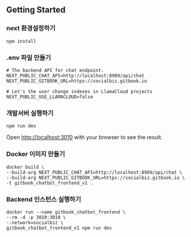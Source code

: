 ## Getting Started

### next 환경설정하기

```
npm install
```

### .env 파일 만들기
```
# The backend API for chat endpoint.
NEXT_PUBLIC_CHAT_API=http://localhost:8989/api/chat
NEXT_PUBLIC_GITBOOK_URL=https://socialbiz.gitbook.io

# Let's the user change indexes in LlamaCloud projects
NEXT_PUBLIC_USE_LLAMACLOUD=false
```

### 개발서버 실행하기
```
npm run dev
```

Open [http://localhost:3010](http://localhost:3010) with your browser to see the result.



### Docker 이미지 만들기
```
docker build \
--build-arg NEXT_PUBLIC_CHAT_API=http://localhost:8989/api/chat \
--build-arg NEXT_PUBLIC_GITBOOK_URL=https://socialbiz.gitbook.io \
-t gitbook_chatbot_frontend_v1 .
```

### Backend 인스턴스 실행하기
```
docker run --name gitbook_chatbot_frontend \
--rm -d -p 3010:3010 \
--network=socialbiz \
gitbook_chatbot_frontend_v1 npm run dev

```